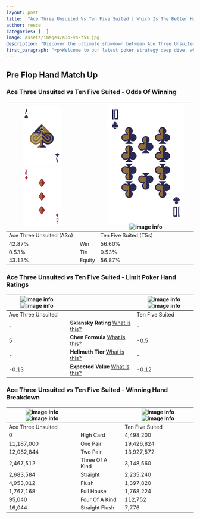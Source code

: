 ```yaml
---
layout: post
title:  "Ace Three Unsuited Vs Ten Five Suited | Which Is The Better Hand In Poker? A Complete Guide"
author: reece
categories: [  ]
image: assets/images/a3o-vs-t5s.jpg
description: "Discover the ultimate showdown between Ace Three Unsuited and Ten Five Suited in poker! Uncover the odds, strategies, and scenarios where one hand triumphs over the other. Get ready to up your poker game with this thrilling analysis."
first_paragraph: "<p>Welcome to our latest poker strategy deep dive, where we're pitting two distinct hands against each other in a high-stakes showdown: Ace Three Unsuited vs Ten Five Suited.</p><p>In the dynamic world of poker, every decision counts, and knowing which hand holds the upper hand is key to your success at the table.</p><p>In this article, we'll dissect these two hands, explore the scenarios where one dominates the other, and equip you with the knowledge to make strategic choices that can tip the odds in your favor.</p><p>Get ready to unravel the intriguing dynamics of these poker hands and elevate your game to new heights.</p>"
---
```




[comment]: # (sp0)

## Pre Flop Hand Match Up

<div class="table hand-ratings" markdown="1"> 



### Ace Three Unsuited vs Ten Five Suited - Odds Of Winning


    
| ![image info](assets/images/hand1/a.png) ![image info](assets/images/hand1/3o.png) |  | ![image info](assets/images/hand2/t.png) ![image info](assets/images/hand2/5s.png) |
| -------- | -------- | -------- |
| Ace Three Unsuited (A3o) |  | Ten Five Suited (T5s) |
| 42.87% | Win | 56.60% |
| 0.53% | Tie | 0.53% |
| 43.13% | Equity | 56.87% |




[comment]: # (sp1)



### Ace Three Unsuited vs Ten Five Suited - Limit Poker Hand Ratings


    
| ![image info](https://www.riverpairs.com/assets/images/hand1/a.png) ![image info](https://www.riverpairs.com/assets/images/hand1/3o.png) |  | ![image info](https://www.riverpairs.com/assets/images/hand2/t.png) ![image info](https://www.riverpairs.com/assets/images/hand2/5s.png) |
| -------- | -------- | -------- |
| Ace Three Unsuited |  | Ten Five Suited |
| - | **Sklansky Rating** [What is this?](/sklansky-rating-explained) | - |
| 5 | **Chen Formula** [What is this?](/chen-formula-explained) | -0.5 |
| - | **Hellmuth Tier** [What is this?](/Hellmuth-tier-explained) | - |
| -0.13 | **Expected Value** [What is this?](/expected-value-explained) | -0.12 |




[comment]: # (sp2)



### Ace Three Unsuited vs Ten Five Suited - Winning Hand Breakdown


    
| ![image info](https://www.riverpairs.com/assets/images/hand1/a.png) ![image info](https://www.riverpairs.com/assets/images/hand1/3o.png) |  | ![image info](https://www.riverpairs.com/assets/images/hand2/t.png) ![image info](https://www.riverpairs.com/assets/images/hand2/5s.png) |
| -------- | -------- | -------- |
| Ace Three Unsuited |  | Ten Five Suited |
| 0 | High Card | 4,498,200 |
| 11,187,000 | One Pair | 19,426,824 |
| 12,062,844 | Two Pair | 13,927,572 |
| 2,467,512 | Three Of A Kind | 3,148,560 |
| 2,683,584 | Straight | 2,235,240 |
| 4,953,012 | Flush | 1,397,820 |
| 1,767,168 | Full House | 1,768,224 |
| 95,040 | Four Of A Kind | 112,752 |
| 16,044 | Straight Flush | 7,776 |




[comment]: # (sp3)



</div>

[comment]: # (sp4)



[comment]: # (sp5)

